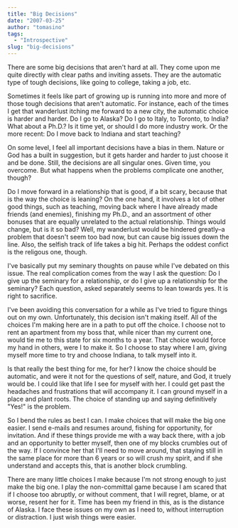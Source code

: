 ```yaml
---
title: "Big Decisions"
date: "2007-03-25"
author: "tomasino"
tags:
  - "Introspective"
slug: "big-decisions"
---
```


There are some big decisions that aren't hard at all. They come upon me
quite directly with clear paths and inviting assets. They are the
automatic type of tough decisions, like going to college, taking a job,
etc.

Sometimes it feels like part of growing up is running into more and more
of those tough decisions that aren't automatic. For instance, each of
the times I get that wanderlust itching me forward to a new city, the
automatic choice is harder and harder. Do I go to Alaska? Do I go to
Italy, to Toronto, to India? What about a Ph.D.? Is it time yet, or
should I do more industry work. Or the more recent: Do I move back to
Indiana and start teaching?

On some level, I feel all important decisions have a bias in them.
Nature or God has a built in suggestion, but it gets harder and harder
to just choose it and be done. Still, the decisions are all singular
ones. Given time, you overcome. But what happens when the problems
complicate one another, though?

Do I move forward in a relationship that is good, if a bit scary,
because that is the way the choice is leaning? On the one hand, it
involves a lot of other good things, such as teaching, moving back where
I have already made friends (and enemies), finishing my Ph.D., and an
assortment of other bonuses that are equally unrelated to the actual
relationship. Things would change, but is it so bad? Well, my wanderlust
would be hindered greatly–a problem that doesn't seem too bad now, but
can cause big issues down the line. Also, the selfish track of life
takes a big hit. Perhaps the oddest confict is the religous one, though.

I've basically put my seminary thoughts on pause while I've debated on
this issue. The real complication comes from the way I ask the question:
Do I give up the seminary for a relationship, or do I give up a
relationship for the seminary? Each question, asked separately seems to
lean towards yes. It is right to sacrifice.

I've been avoiding this conversation for a while as I've tried to figure
things out on my own. Unfortunately, this decision isn't making itself.
All of the choices I'm making here are in a path to put off the choice.
I choose not to rent an apartment from my boss that, while nicer than my
current one, would tie me to this state for six months to a year. That
choice would force my hand in others, were I to make it. So I choose to
stay where I am, giving myself more time to try and choose Indiana, to
talk myself into it.

Is that really the best thing for me, for her? I know the choice should
be automatic, and were it not for the questions of self, nature, and
God, it truely would be. I could like that life I see for myself with
her. I could get past the headaches and frustrations that will accompany
it. I can ground myself in a place and plant roots. The choice of
standing up and saying definitively "Yes!" is the problem.

So I bend the rules as best I can. I make choices that will make the big
one easier. I send e-mails and resumes around, fishing for opportunity,
for invitation. And if these things provide me with a way back there,
with a job and an opportunity to better myself, then one of my blocks
crumbles out of the way. If I convince her that I'll need to move
around, that staying still in the same place for more than 6 years or so
will crush my spirit, and if she understand and accepts this, that is
another block crumbling.

There are many little choices I make because I'm not strong enough to
just make the big one. I play the non-committal game because I am scared
that if I choose too abruptly, or without comment, that I will regret,
blame, or at worse, resent her for it. Time has been my friend in this,
as is the distance of Alaska. I face these issues on my own as I need
to, without interruption or distraction. I just wish things were easier.
